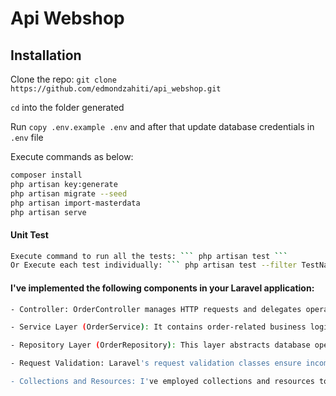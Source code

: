 # Api Webshop

## Installation

Clone the repo: ``` git clone https://github.com/edmondzahiti/api_webshop.git ```

```cd``` into the folder generated

Run ```copy .env.example .env``` and after that update database credentials in ```.env``` file

Execute commands as below:

```sh 
composer install
php artisan key:generate
php artisan migrate --seed
php artisan import-masterdata
php artisan serve
```

#### Unit Test

```sh 
Execute command to run all the tests: ``` php artisan test ```  
Or Execute each test individually: ``` php artisan test --filter TestName ```  
```

#### I've implemented the following components in your Laravel application:

```sh 
- Controller: OrderController manages HTTP requests and delegates operations to the service layer.

- Service Layer (OrderService): It contains order-related business logic, such as creating, updating, deleting etc.

- Repository Layer (OrderRepository): This layer abstracts database operations for orders, ensuring separation of concerns.

- Request Validation: Laravel's request validation classes ensure incoming data meets specified criteria.

- Collections and Resources: I've employed collections and resources to format and structure API responses consistently.
```

